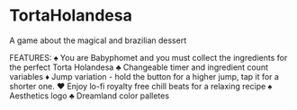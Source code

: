 # TortaHolandesa
A game about the magical and brazilian dessert

FEATURES:
♠ You are Babyphomet and you must collect the ingredients for the perfect Torta Holandesa
♣ Changeable timer and ingredient count variables
♦ Jump variation - hold the button for a higher jump, tap it for a shorter one.
♥ Enjoy lo-fi royalty free chill beats for a relaxing recipe
♠ Aesthetics logo
♣ Dreamland color palletes
